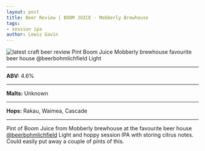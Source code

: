 ```yaml
---
layout: post
title: Beer Review | BOOM JUICE - Mobberly Brewhouse
tags:
- session ipa
author: Lewis Gavin
---
```


![latest craft beer review Pint Boom Juice Mobberly brewhouse favourite beer house @beerbohmlichfield Light](https://instagram.fman1-1.fna.fbcdn.net/vp/2fdf29bedf37a5a6208703c1b1e08fcb/5C88E219/t51.2885-15/sh0.08/e35/p750x750/43985188_1167725493379349_6524370592045222330_n.jpg?ig_cache_key=MTg5ODY1MjUwNjUzNjQyMDA1NA%3D%3D.2)

***
**ABV:** 4.6%

***
**Malts:** Unknown

***
**Hops:** Rakau, Waimea, Cascade

***

Pint of Boom Juice from Mobberly brewhouse at the favourite beer house [@beerbohmlichfield](https://instagram.com/beerbohmlichfield) 
Light and hoppy session IPA with storing citrus notes. Could easily put away a couple of pints of this.
